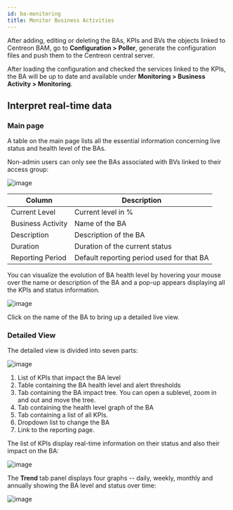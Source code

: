 ```yaml
---
id: ba-monitoring
title: Monitor Business Activities
---
```


After adding, editing or deleting the BAs, KPIs and BVs the objects linked to
Centreon BAM, go to **Configuration \> Poller**, generate the configuration
files and push them to the Centreon central server.

After loading the configuration and checked the services linked to the KPIs, the
BA will be up to date and available under **Monitoring \> Business Activity \>
Monitoring**.

## Interpret real-time data

### Main page

A table on the main page lists all the essential information concerning live
status and health level of the BAs.

Non-admin users can only see the BAs associated with BVs linked to their access
group:

![image](assets/service-mapping/guide/mon_ba_list.png)

| Column            | Description                               |
| ----------------- | ----------------------------------------- |
| Current Level     | Current level in %                        |
| Business Activity | Name of the BA                            |
| Description       | Description of the BA                     |
| Duration          | Duration of the current status            |
| Reporting Period  | Default reporting period used for that BA |

You can visualize the evolution of BA health level by hovering your mouse over
the name or description of the BA and a pop-up appears displaying all the KPIs
and status information.

![image](assets/service-mapping/guide/mon_mouse_over.png)

Click on the name of the BA to bring up a detailed live view.

### Detailed View

The detailed view is divided into seven parts:

![image](assets/service-mapping/guide/mon_detailed.png)

1.  List of KPIs that impact the BA level
2.  Table containing the BA health level and alert thresholds
3.  Tab containing the BA impact tree. You can open a sublevel, zoom in and out
    and move the tree.
4.  Tab containing the health level graph of the BA
5.  Tab containing a list of all KPIs.
6.  Dropdown list to change the BA
7.  Link to the reporting page.

The list of KPIs display real-time information on their status and also their
impact on the BA:

![image](assets/service-mapping/guide/mon_kpi_list.png)

The **Trend** tab panel displays four graphs -- daily, weekly, monthly and
annually showing the BA level and status over time:

![image](assets/service-mapping/guide/mon_trend.png)
